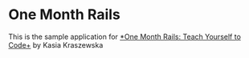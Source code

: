 # One Month Rails
This is the sample application for 
[*One Month Rails: Teach Yourself to Code+](hhtp://onemonthrails.com)
by Kasia Kraszewska